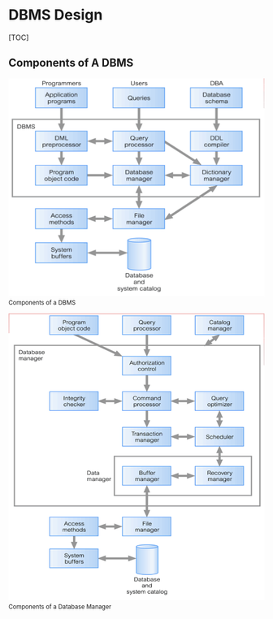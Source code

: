 # DBMS Design

[TOC]



## Components of A DBMS

![|500](../../../../Assets/Pics/Screenshot%202023-03-06%20at%203.32.35%20PM.png)
<small>Components of a DBMS</small>


![|500](../../../../Assets/Pics/Screenshot%202023-03-06%20at%203.32.51%20PM.png)
<small>Components of a Database Manager</small>


